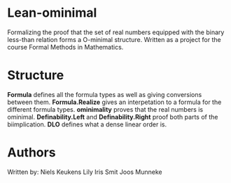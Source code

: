 # Lean-ominimal
Formalizing the proof that the set of real numbers equipped with the binary less-than relation forms a O-minimal structure.
Written as a project for the course Formal Methods in Mathematics.

# Structure
**Formula** defines all the formula types as well as giving conversions between them.
**Formula.Realize** gives an interpetation to a formula for the different formula types.
**ominimality** proves that the real numbers is ominimal.
**Definability.Left** and **Definability.Right** proof both parts of the biimplication.
**DLO** defines what a dense linear order is.


# Authors
Written by:
Niels Keukens
Lily Iris Smit
Joos Munneke
